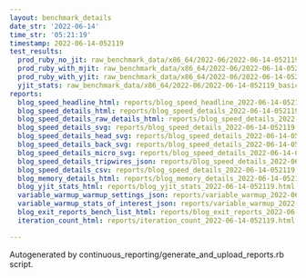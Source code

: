```yaml
---
layout: benchmark_details
date_str: '2022-06-14'
time_str: '05:21:19'
timestamp: 2022-06-14-052119
test_results:
  prod_ruby_no_jit: raw_benchmark_data/x86_64/2022-06/2022-06-14-052119_basic_benchmark_prod_ruby_no_jit.json
  prod_ruby_with_mjit: raw_benchmark_data/x86_64/2022-06/2022-06-14-052119_basic_benchmark_prod_ruby_with_mjit.json
  prod_ruby_with_yjit: raw_benchmark_data/x86_64/2022-06/2022-06-14-052119_basic_benchmark_prod_ruby_with_yjit.json
  yjit_stats: raw_benchmark_data/x86_64/2022-06/2022-06-14-052119_basic_benchmark_yjit_stats.json
reports:
  blog_speed_headline_html: reports/blog_speed_headline_2022-06-14-052119.html
  blog_speed_details_html: reports/blog_speed_details_2022-06-14-052119.html
  blog_speed_details_raw_details_html: reports/blog_speed_details_2022-06-14-052119.raw_details.html
  blog_speed_details_svg: reports/blog_speed_details_2022-06-14-052119.svg
  blog_speed_details_head_svg: reports/blog_speed_details_2022-06-14-052119.head.svg
  blog_speed_details_back_svg: reports/blog_speed_details_2022-06-14-052119.back.svg
  blog_speed_details_micro_svg: reports/blog_speed_details_2022-06-14-052119.micro.svg
  blog_speed_details_tripwires_json: reports/blog_speed_details_2022-06-14-052119.tripwires.json
  blog_speed_details_csv: reports/blog_speed_details_2022-06-14-052119.csv
  blog_memory_details_html: reports/blog_memory_details_2022-06-14-052119.html
  blog_yjit_stats_html: reports/blog_yjit_stats_2022-06-14-052119.html
  variable_warmup_warmup_settings_json: reports/variable_warmup_2022-06-14-052119.warmup_settings.json
  variable_warmup_stats_of_interest_json: reports/variable_warmup_2022-06-14-052119.stats_of_interest.json
  blog_exit_reports_bench_list_html: reports/blog_exit_reports_2022-06-14-052119.bench_list.html
  iteration_count_html: reports/iteration_count_2022-06-14-052119.html

---
```

Autogenerated by continuous_reporting/generate_and_upload_reports.rb script.
